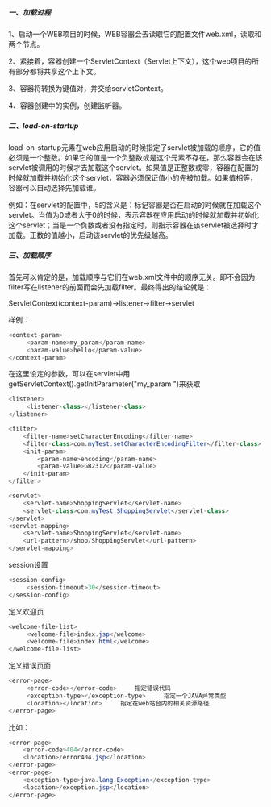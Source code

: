 ##### 一、加载过程

1、启动一个WEB项目的时候，WEB容器会去读取它的配置文件web.xml，读取<listener>和<context-param>两个节点。

2、紧接着，容器创建一个ServletContext（Servlet上下文），这个web项目的所有部分都将共享这个上下文。

3、容器将<context-param>转换为键值对，并交给servletContext。

4、容器创建<listener>中的实例，创建监听器。

##### 二、load-on-startup

​		load-on-startup元素在web应用启动的时候指定了servlet被加载的顺序，它的值必须是一个整数。如果它的值是一个负整数或是这个元素不存在，那么容器会在该servlet被调用的时候才去加载这个servlet。如果值是正整数或零，容器在配置的时候就加载并初始化这个servlet，容器必须保证值小的先被加载。如果值相等，容器可以自动选择先加载谁。

​		例如：在servlet的配置中，<load-on-startup>5</load-on-startup>的含义是：标记容器是否在启动的时候就在加载这个servlet。当值为0或者大于0的时候，表示容器在应用启动的时候就加载并初始化这个servlet；当是一个负数或者没有指定时，则指示容器在该servlet被选择时才加载。正数的值越小，启动该servlet的优先级越高。

##### 三、加载顺序

​		首先可以肯定的是，加载顺序与它们在web.xml文件中的顺序无关。即不会因为filter写在listener的前面而会先加载filter。最终得出的结论就是：

ServletContext(context-param)->listener->filter->servlet

样例：

~~~java
<context-param>
     <param-name>my_param</param-name>
     <param-value>hello</param-value>
</context-param>
~~~

​		在这里设定的参数，可以在servlet中用getServletContext().getInitParameter("my_param ")来获取

~~~java
<listener>
     <listener-class></listener-class>
</listener>
~~~

~~~java
<filter>
    <filter-name>setCharacterEncoding</filter-name>
    <filter-class>com.myTest.setCharacterEncodingFilter</filter-class>
    <init-param>
        <param-name>encoding</param-name>
        <param-value>GB2312</param-value>
    </init-param>
</filter>
~~~

~~~java
<servlet>
    <servlet-name>ShoppingServlet</servlet-name>
    <servlet-class>com.myTest.ShoppingServlet</servlet-class>
</servlet>
<servlet-mapping>
    <servlet-name>ShoppingServlet</servlet-name>
    <url-pattern>/shop/ShoppingServlet</url-pattern>
</servlet-mapping>
~~~

session设置

~~~java
<session-config>
     <session-timeout>30</session-timeout>
</session-config>
~~~

定义欢迎页

~~~java
<welcome-file-list>
     <welcome-file>index.jsp</welcome>
     <welcome-file>index.html</welcome>
</welcome-file-list>
~~~

定义错误页面

~~~java
<error-page>
     <error-code></error-code>     指定错误代码
     <exception-type></exception-type>     指定一个JAVA异常类型
     <location></location>     指定在web站台内的相关资源路径
</error-page>
~~~

比如：

~~~java
<error-page>
    <error-code>404</error-code>
    <location>/error404.jsp</location>
</error-page>
<error-page>
    <exception-type>java.lang.Exception</exception-type>
    <location>/exception.jsp</location>
</error-page>
~~~

